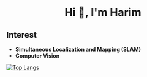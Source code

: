 <h1 align="center"> Hi 👋, I'm Harim </h1>

## Interest
- **Simultaneous Localization and Mapping (SLAM)**
- **Computer Vision**



<!--
**HeyLip/HeyLip** is a ✨ _special_ ✨ repository because its `README.md` (this file) appears on your GitHub profile.

Here are some ideas to get you started:

- 🔭 I’m currently working on ...
- 🌱 I’m currently learning ...
- 👯 I’m looking to collaborate on ...
- 🤔 I’m looking for help with ...
- 💬 Ask me about ...
- 📫 How to reach me: ...
- 😄 Pronouns: ...
- ⚡ Fun fact: ...
-->

[![Top Langs](https://github-readme-stats.vercel.app/api/top-langs/?username=HeyLip&exclude_repo=HeyLip.github.io,HeyLip.github.io-legacyblog_source,HeyLip,&layout=compact)](https://github.com/anuraghazra/github-readme-stats)
